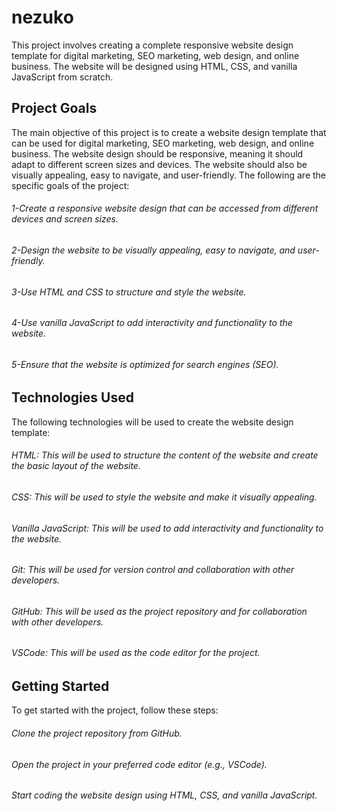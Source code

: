 # nezuko
This project involves creating a complete responsive website design template for digital marketing, SEO marketing, web design, and online business. The website will be designed using HTML, CSS, and vanilla JavaScript from scratch.

## Project Goals
The main objective of this project is to create a website design template that can be used for digital marketing, SEO marketing, web design, and online business. The website design should be responsive, meaning it should adapt to different screen sizes and devices. The website should also be visually appealing, easy to navigate, and user-friendly. The following are the specific goals of the project:

###### 1-Create a responsive website design that can be accessed from different devices and screen sizes.
###### 2-Design the website to be visually appealing, easy to navigate, and user-friendly.
###### 3-Use HTML and CSS to structure and style the website.
###### 4-Use vanilla JavaScript to add interactivity and functionality to the website.
###### 5-Ensure that the website is optimized for search engines (SEO).

## Technologies Used
The following technologies will be used to create the website design template:

###### HTML: This will be used to structure the content of the website and create the basic layout of the website.
###### CSS: This will be used to style the website and make it visually appealing.
###### Vanilla JavaScript: This will be used to add interactivity and functionality to the website.
###### Git: This will be used for version control and collaboration with other developers.
###### GitHub: This will be used as the project repository and for collaboration with other developers.
###### VSCode: This will be used as the code editor for the project.

## Getting Started
To get started with the project, follow these steps:

###### Clone the project repository from GitHub.
###### Open the project in your preferred code editor (e.g., VSCode).
###### Start coding the website design using HTML, CSS, and vanilla JavaScript.
